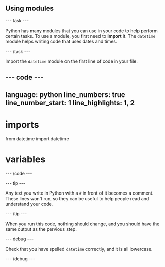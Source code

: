 <h2 class="c-project-heading--task">Using modules</h2>

--- task ---

Python has many modules that you can use in your code to help perform certain tasks. To use a module, you first need to **import** it. The `datetime` module helps writing code that uses dates and times.

--- /task ---

Import the `datetime` module on the first line of code in your file.

--- code ---
---
language: python
line_numbers: true
line_number_start: 1
line_highlights: 1, 2
---
# imports
from datetime import datetime

# variables
--- /code ---

--- tip ---

Any text you write in Python with a `#` in front of it becomes a comment. These lines won't run, so they can be useful to help people read and understand your code.

--- /tip ---

When you run this code, nothing should change, and you should have the same output as the pervious step.

--- debug ---

Check that you have spelled `datetime` correctly, and it is all lowercase.

--- /debug ---
